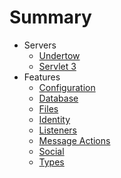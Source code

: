 # Summary

* Servers
  * [Undertow](docs/servers/undertow.md)
  * [Servlet 3](docs/servers/servlet3.md)
* Features
  * [Configuration](docs/features/configuration.md)
  * [Database](docs/features/database.md)
  * [Files](docs/features/files.md)
  * [Identity](docs/features/identity.md)
  * [Listeners](docs/features/listeners.md)
  * [Message Actions](docs/features/message-actions.md)
  * [Social](docs/features/social.md)
  * [Types](docs/features/types.md)
